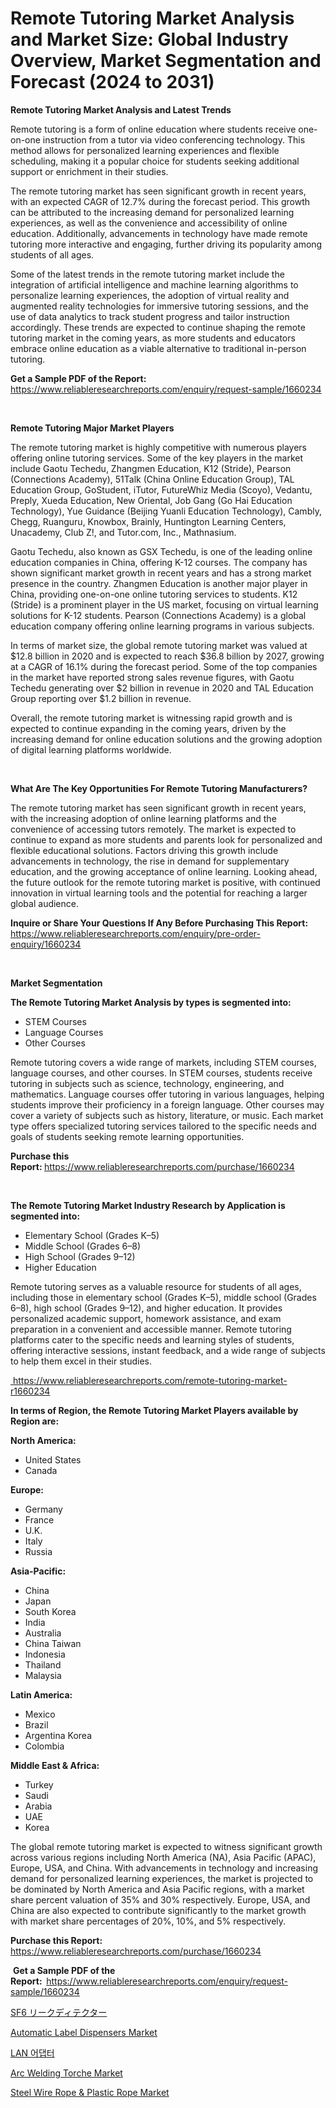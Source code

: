 <p><h1>Remote Tutoring Market Analysis and Market Size: Global Industry Overview, Market Segmentation and Forecast (2024 to 2031)</h1></p><p><strong>Remote Tutoring Market Analysis and Latest Trends</strong></p>
<p><p>Remote tutoring is a form of online education where students receive one-on-one instruction from a tutor via video conferencing technology. This method allows for personalized learning experiences and flexible scheduling, making it a popular choice for students seeking additional support or enrichment in their studies.</p><p>The remote tutoring market has seen significant growth in recent years, with an expected CAGR of 12.7% during the forecast period. This growth can be attributed to the increasing demand for personalized learning experiences, as well as the convenience and accessibility of online education. Additionally, advancements in technology have made remote tutoring more interactive and engaging, further driving its popularity among students of all ages.</p><p>Some of the latest trends in the remote tutoring market include the integration of artificial intelligence and machine learning algorithms to personalize learning experiences, the adoption of virtual reality and augmented reality technologies for immersive tutoring sessions, and the use of data analytics to track student progress and tailor instruction accordingly. These trends are expected to continue shaping the remote tutoring market in the coming years, as more students and educators embrace online education as a viable alternative to traditional in-person tutoring.</p></p>
<p><strong>Get a Sample PDF of the Report:&nbsp;</strong> <a href="https://www.reliableresearchreports.com/enquiry/request-sample/1660234">https://www.reliableresearchreports.com/enquiry/request-sample/1660234</a></p>
<p>&nbsp;</p>
<p><strong>Remote Tutoring Major Market Players</strong></p>
<p><p>The remote tutoring market is highly competitive with numerous players offering online tutoring services. Some of the key players in the market include Gaotu Techedu, Zhangmen Education, K12 (Stride), Pearson (Connections Academy), 51Talk (China Online Education Group), TAL Education Group, GoStudent, iTutor, FutureWhiz Media (Scoyo), Vedantu, Preply, Xueda Education, New Oriental, Job Gang (Go Hai Education Technology), Yue Guidance (Beijing Yuanli Education Technology), Cambly, Chegg, Ruanguru, Knowbox, Brainly, Huntington Learning Centers, Unacademy, Club Z!, and Tutor.com, Inc., Mathnasium.</p><p>Gaotu Techedu, also known as GSX Techedu, is one of the leading online education companies in China, offering K-12 courses. The company has shown significant market growth in recent years and has a strong market presence in the country. Zhangmen Education is another major player in China, providing one-on-one online tutoring services to students. K12 (Stride) is a prominent player in the US market, focusing on virtual learning solutions for K-12 students. Pearson (Connections Academy) is a global education company offering online learning programs in various subjects.</p><p>In terms of market size, the global remote tutoring market was valued at $12.8 billion in 2020 and is expected to reach $36.8 billion by 2027, growing at a CAGR of 16.1% during the forecast period. Some of the top companies in the market have reported strong sales revenue figures, with Gaotu Techedu generating over $2 billion in revenue in 2020 and TAL Education Group reporting over $1.2 billion in revenue.</p><p>Overall, the remote tutoring market is witnessing rapid growth and is expected to continue expanding in the coming years, driven by the increasing demand for online education solutions and the growing adoption of digital learning platforms worldwide.</p></p>
<p>&nbsp;</p>
<p><strong>What Are The Key Opportunities For Remote Tutoring Manufacturers?</strong></p>
<p><p>The remote tutoring market has seen significant growth in recent years, with the increasing adoption of online learning platforms and the convenience of accessing tutors remotely. The market is expected to continue to expand as more students and parents look for personalized and flexible educational solutions. Factors driving this growth include advancements in technology, the rise in demand for supplementary education, and the growing acceptance of online learning. Looking ahead, the future outlook for the remote tutoring market is positive, with continued innovation in virtual learning tools and the potential for reaching a larger global audience.</p></p>
<p><strong>Inquire or Share Your Questions If Any Before Purchasing This Report:</strong> <a href="https://www.reliableresearchreports.com/enquiry/pre-order-enquiry/1660234">https://www.reliableresearchreports.com/enquiry/pre-order-enquiry/1660234</a></p>
<p>&nbsp;</p>
<p><strong>Market Segmentation</strong></p>
<p><strong>The Remote Tutoring Market Analysis by types is segmented into:</strong></p>
<p><ul><li>STEM Courses</li><li>Language Courses</li><li>Other Courses</li></ul></p>
<p><p>Remote tutoring covers a wide range of markets, including STEM courses, language courses, and other courses. In STEM courses, students receive tutoring in subjects such as science, technology, engineering, and mathematics. Language courses offer tutoring in various languages, helping students improve their proficiency in a foreign language. Other courses may cover a variety of subjects such as history, literature, or music. Each market type offers specialized tutoring services tailored to the specific needs and goals of students seeking remote learning opportunities.</p></p>
<p><strong>Purchase this Report:&nbsp;</strong><a href="https://www.reliableresearchreports.com/purchase/1660234">https://www.reliableresearchreports.com/purchase/1660234</a></p>
<p>&nbsp;</p>
<p><strong>The Remote Tutoring Market Industry Research by Application is segmented into:</strong></p>
<p><ul><li>Elementary School (Grades K–5)</li><li>Middle School (Grades 6–8)</li><li>High School (Grades 9–12)</li><li>Higher Education</li></ul></p>
<p><p>Remote tutoring serves as a valuable resource for students of all ages, including those in elementary school (Grades K–5), middle school (Grades 6–8), high school (Grades 9–12), and higher education. It provides personalized academic support, homework assistance, and exam preparation in a convenient and accessible manner. Remote tutoring platforms cater to the specific needs and learning styles of students, offering interactive sessions, instant feedback, and a wide range of subjects to help them excel in their studies.</p></p>
<p><a href="https://www.reliableresearchreports.com/remote-tutoring-market-r1660234">&nbsp;https://www.reliableresearchreports.com/remote-tutoring-market-r1660234</a></p>
<p><strong>In terms of Region, the Remote Tutoring Market Players available by Region are:</strong></p>
<p>
    <p> <strong> North America: </strong>
        <ul>
            <li>United States</li>
            <li>Canada</li>
        </ul>
        </p> 
    <p> <strong> Europe: </strong>
        <ul>
            <li>Germany</li>
            <li>France</li>
            <li>U.K.</li>
            <li>Italy</li>
            <li>Russia</li>
        </ul>
        </p> 
    <p> <strong> Asia-Pacific: </strong>
        <ul>
            <li>China</li>
            <li>Japan</li>
            <li>South Korea</li>
            <li>India</li>
            <li>Australia</li>
            <li>China Taiwan</li>
            <li>Indonesia</li>
            <li>Thailand</li>
            <li>Malaysia</li>
        </ul>
        </p> 
    <p> <strong> Latin America: </strong>
        <ul>
            <li>Mexico</li>
            <li>Brazil</li>
            <li>Argentina Korea</li>
            <li>Colombia</li>
        </ul>
        </p> 
    <p> <strong> Middle East & Africa: </strong>
        <ul>
            <li>Turkey</li>
            <li>Saudi</li>
            <li>Arabia</li>
            <li>UAE</li>
            <li>Korea</li>
        </ul>
    </p>
    </p>
<p><p>The global remote tutoring market is expected to witness significant growth across various regions including North America (NA), Asia Pacific (APAC), Europe, USA, and China. With advancements in technology and increasing demand for personalized learning experiences, the market is projected to be dominated by North America and Asia Pacific regions, with a market share percent valuation of 35% and 30% respectively. Europe, USA, and China are also expected to contribute significantly to the market growth with market share percentages of 20%, 10%, and 5% respectively.</p></p>
<p><strong>Purchase this Report: </strong><a href="https://www.reliableresearchreports.com/purchase/1660234">https://www.reliableresearchreports.com/purchase/1660234</a></p>
<p>&nbsp;<strong>Get a Sample PDF of the Report:&nbsp;&nbsp;</strong><a href="https://www.reliableresearchreports.com/enquiry/request-sample/1660234">https://www.reliableresearchreports.com/enquiry/request-sample/1660234</a></p>
<p><strong></strong></p>
<p><p><a href="https://medium.com/@fosterfahey38/sf6%E6%BC%8F%E3%82%8C%E6%A4%9C%E7%9F%A5%E5%99%A8%E3%81%AE%E5%B8%82%E5%A0%B4-%E7%A8%AE%E9%A1%9E-%E3%82%A2%E3%83%97%E3%83%AA%E3%82%B1%E3%83%BC%E3%82%B7%E3%83%A7%E3%83%B3-%E5%9C%B0%E7%90%86%E3%81%AB%E3%82%88%E3%82%8B%E5%8C%85%E6%8B%AC%E7%9A%84%E8%A9%95%E4%BE%A1-122f092de9af">SF6 リークディテクター</a></p><p><a href="https://www.linkedin.com/pulse/analyzing-automatic-label-dispensers-market-global-industry-16gtc?trackingId=AHLDyDmZeaOFC96GfRa2qg%3D%3D">Automatic Label Dispensers Market</a></p><p><a href="https://medium.com/@emmamoy1/lan-%EC%96%B4%EB%8C%91%ED%84%B0-%EC%8B%9C%EC%9E%A5-%EC%8B%9C%EC%9E%A5-cagr-%EC%8B%9C%EC%9E%A5-%EB%8F%99%ED%96%A5-%EB%B0%8F-%EC%84%B1%EC%9E%A5-%EC%A0%84%EB%9E%B5%EC%97%90-%EB%8C%80%ED%95%9C-%ED%86%B5%EC%B0%B0%EB%A0%A5-a2a4bdd7b98b">LAN 어댑터</a></p><p><a href="https://www.linkedin.com/pulse/decoding-arc-welding-torche-market-deep-dive-latest-trends-hwvec">Arc Welding Torche Market</a></p><p><a href="https://issuu.com/reportprime-2/docs/steel-wire-rope-plastic-rope-market-size-2030.pptx">Steel Wire Rope & Plastic Rope Market</a></p></p>